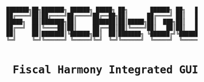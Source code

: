 <div align="center">
<pre align="center">
███████╗██╗███████╗ ██████╗ █████╗ ██╗       ██████╗ ██╗   ██╗██╗
██╔════╝██║██╔════╝██╔════╝██╔══██╗██║      ██╔════╝ ██║   ██║██║
█████╗  ██║███████╗██║     ███████║██║█████╗██║  ███╗██║   ██║██║
██╔══╝  ██║╚════██║██║     ██╔══██║██║╚════╝██║   ██║██║   ██║██║
██║     ██║███████║╚██████╗██║  ██║███████╗ ╚██████╔╝╚██████╔╝██║
╚═╝     ╚═╝╚══════╝ ╚═════╝╚═╝  ╚═╝╚══════╝  ╚═════╝  ╚═════╝ ╚═╝
                                                                 
<h1> Fiscal Harmony Integrated GUI </h1>                                                

</pre>

</div>

